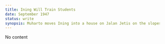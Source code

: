 ```yaml
---
title: Ining Will Train Students
date: September 1947 
status: write
synopsis: Muharto moves Ining into a house on Jalan Jetis on the slopes of Mount Merapi, adjacent to the forested areas where Ining will train students to become guerrilla fighters. 
---
```

No content